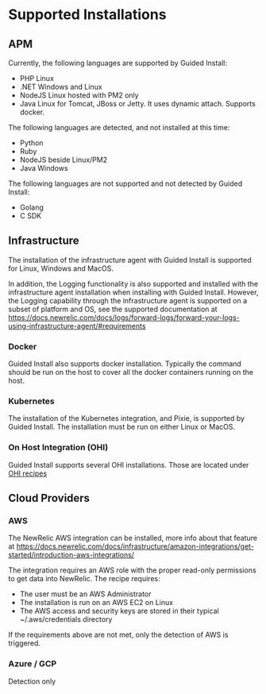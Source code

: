 # Supported Installations

## APM

Currently, the following languages are supported by Guided Install:

* PHP Linux
* .NET Windows and Linux
* NodeJS Linux hosted with PM2 only
* Java Linux for Tomcat, JBoss or Jetty. It uses dynamic attach. Supports docker.

The following languages are detected, and not installed at this time:

* Python
* Ruby
* NodeJS beside Linux/PM2
* Java Windows

The following languages are not supported and not detected by Guided Install:
* Golang
* C SDK

## Infrastructure

The installation of the infrastructure agent with Guided Install is supported for Linux, Windows and MacOS.


In addition, the Logging functionality is also supported and installed with the infrastructure agent installation when installing with Guided Install. 
However, the Logging capability through the infrastructure agent is supported on a subset of platform and OS, see the supported documentation at https://docs.newrelic.com/docs/logs/forward-logs/forward-your-logs-using-infrastructure-agent/#requirements

### Docker

Guided Install also supports docker installation. Typically the command should be run on the host to cover all the docker containers running on the host.

### Kubernetes

The installation of the Kubernetes integration, and Pixie, is supported by Guided Install. The installation must be run on either Linux or MacOS.

### On Host Integration (OHI)

Guided Install supports several OHI installations. Those are located under [OHI recipes](./../recipes//newrelic/infrastructure/ohi/)

## Cloud Providers

### AWS

The NewRelic AWS integration can be installed, more info about that feature at https://docs.newrelic.com/docs/infrastructure/amazon-integrations/get-started/introduction-aws-integrations/

The integration requires an AWS role with the proper read-only permissions to get data into NewRelic. The recipe requires:
* The user must be an AWS Administrator
* The installation is run on an AWS EC2 on Linux
* The AWS access and security keys are stored in their typical ~/.aws/credentials directory

If the requirements above are not met, only the detection of AWS is triggered.

### Azure / GCP

Detection only
